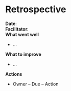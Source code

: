 # Retrospective

**Date**:  
**Facilitator**:  
**What went well**  
- ...

**What to improve**  
- ...

**Actions**  
- Owner – Due – Action
